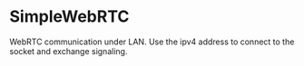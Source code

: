 # SimpleWebRTC
WebRTC communication under LAN.
Use the ipv4 address to connect to the socket and exchange signaling.
